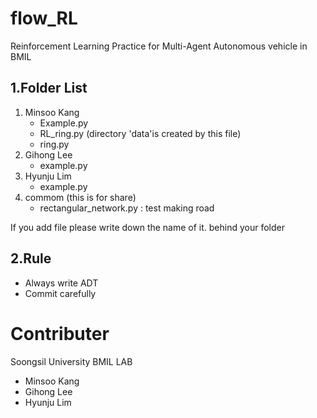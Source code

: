 # flow_RL

Reinforcement Learning Practice for Multi-Agent Autonomous vehicle in BMIL

## 1.Folder List

1. Minsoo Kang
   - Example.py
   - RL_ring.py (directory 'data'is created by this file)
   - ring.py
2. Gihong Lee
   - example.py
3. Hyunju Lim
   - example.py
4. commom (this is for share)
   - rectangular_network.py : test making road

If you add file please write down the name of it. behind your folder

## 2.Rule

- Always write ADT
- Commit carefully

# Contributer

Soongsil University BMIL LAB

- Minsoo Kang
- Gihong Lee
- Hyunju Lim

